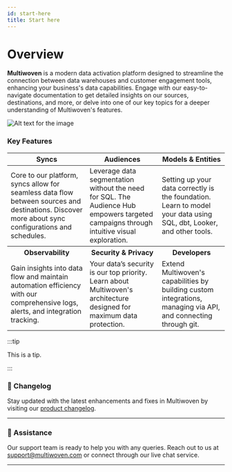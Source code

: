 ```yaml
---
id: start-here
title: Start here
---
```


# Overview

**Multiwoven** is a modern data activation platform designed to streamline the connection between data warehouses and customer engagement tools, enhancing your business's data capabilities. Engage with our easy-to-navigate documentation to get detailed insights on our sources, destinations, and more, or delve into one of our key topics for a deeper understanding of Multiwoven's features.

![Alt text for the image](/img/dashboard.png)


### Key Features

<table class="table-custom">
    <thead>
        <tr>
            <th>Syncs</th>
            <th>Audiences</th>
            <th>Models & Entities</th>
        </tr>
        </thead>
        <tbody>
            <tr>
                <td>Core to our platform, syncs allow for seamless data flow between sources and destinations. Discover more about sync configurations and schedules.</td>
                <td>Leverage data segmentation without the need for SQL. The Audience Hub empowers targeted campaigns through intuitive visual exploration.</td>
                <td>Setting up your data correctly is the foundation. Learn to model your data using SQL, dbt, Looker, and other tools.</td>
            </tr>
        <tr>
            <th>Observability</th>
            <th>Security & Privacy</th>
            <th>Developers</th>
        </tr>
        <tr>
            <td>Gain insights into data flow and maintain automation efficiency with our comprehensive logs, alerts, and integration tracking.</td>
            <td>Your data’s security is our top priority. Learn about Multiwoven's architecture designed for maximum data protection.</td>
            <td>Extend Multiwoven's capabilities by building custom integrations, managing via API, and connecting through git.</td>
        </tr>
    </tbody>
</table>

:::tip

This is a tip.

:::

### 🚀 Changelog

Stay updated with the latest enhancements and fixes in Multiwoven by visiting our [product changelog](./start-here).

----

### 🤝 Assistance

Our support team is ready to help you with any queries. Reach out to us at [support@multiwoven.com](mailto:support@multiwoven.com) or connect through our live chat service.

---


